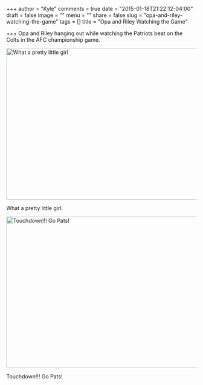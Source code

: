 +++
author = "Kyle"
comments = true
date = "2015-01-18T21:22:12-04:00"
draft = false
image = ""
menu = ""
share = false
slug = "opa-and-riley-watching-the-game"
tags = []
title = "Opa and Riley Watching the Game"

+++
Opa and Riley hanging out while watching the Patriots beat on the Colts in the AFC championship game.
<!--more-->
<a href="http://kylethornton.smugmug.com/Family/Riley-Marie/2015e01A13-to-2015X01M31/i-wvw6SnQ/A" target="_blank">
	<img src="http://kylethornton.smugmug.com/Family/Riley-Marie/2015e01A13-to-2015X01M31/i-wvw6SnQ/0/M/IMG_6422-M.jpg" alt="What a pretty little girl" width="600" height="400" />
</a>
<p class="caption">What a pretty little girl.</p>

<a href="http://kylethornton.smugmug.com/Family/Riley-Marie/2015e01A13-to-2015X01M31/i-KsJJ8n9/A" target="_blank">
	<img src="http://kylethornton.smugmug.com/Family/Riley-Marie/2015e01A13-to-2015X01M31/i-KsJJ8n9/0/M/IMG_6418-M.jpg" alt="Touchdown!!! Go Pats!" width="600" height="400" />
</a>
<p class="caption">Touchdown!!! Go Pats!</p>
